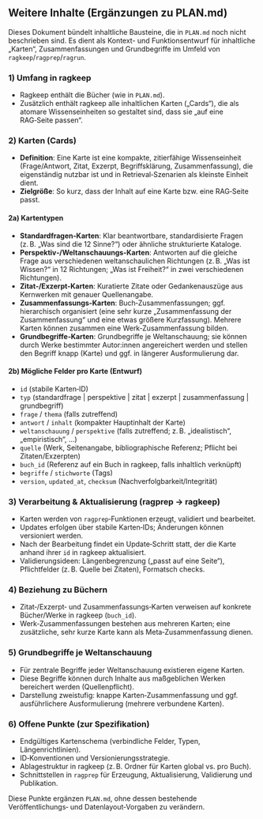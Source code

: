 ## Weitere Inhalte (Ergänzungen zu PLAN.md)

Dieses Dokument bündelt inhaltliche Bausteine, die in `PLAN.md` noch nicht beschrieben sind. Es dient als Kontext- und Funktionsentwurf für inhaltliche „Karten“, Zusammenfassungen und Grundbegriffe im Umfeld von `ragkeep`/`ragprep`/`ragrun`.

### 1) Umfang in ragkeep
- Ragkeep enthält die Bücher (wie in `PLAN.md`).
- Zusätzlich enthält ragkeep alle inhaltlichen Karten („Cards“), die als atomare Wissenseinheiten so gestaltet sind, dass sie „auf eine RAG‑Seite passen“.

### 2) Karten (Cards)
- **Definition**: Eine Karte ist eine kompakte, zitierfähige Wissenseinheit (Frage/Antwort, Zitat, Exzerpt, Begriffsklärung, Zusammenfassung), die eigenständig nutzbar ist und in Retrieval‑Szenarien als kleinste Einheit dient.
- **Zielgröße**: So kurz, dass der Inhalt auf eine Karte bzw. eine RAG‑Seite passt.

#### 2a) Kartentypen
- **Standardfragen‑Karten**: Klar beantwortbare, standardisierte Fragen (z. B. „Was sind die 12 Sinne?“) oder ähnliche strukturierte Kataloge.
- **Perspektiv‑/Weltanschauungs‑Karten**: Antworten auf die gleiche Frage aus verschiedenen weltanschaulichen Richtungen (z. B. „Was ist Wissen?“ in 12 Richtungen; „Was ist Freiheit?“ in zwei verschiedenen Richtungen).
- **Zitat‑/Exzerpt‑Karten**: Kuratierte Zitate oder Gedankenauszüge aus Kernwerken mit genauer Quellenangabe.
- **Zusammenfassungs‑Karten**: Buch‑Zusammenfassungen; ggf. hierarchisch organisiert (eine sehr kurze „Zusammenfassung der Zusammenfassung“ und eine etwas größere Kurzfassung). Mehrere Karten können zusammen eine Werk‑Zusammenfassung bilden.
- **Grundbegriffe‑Karten**: Grundbegriffe je Weltanschauung; sie können durch Werke bestimmter Autor:innen angereichert werden und stellen den Begriff knapp (Karte) und ggf. in längerer Ausformulierung dar.

#### 2b) Mögliche Felder pro Karte (Entwurf)
- `id` (stabile Karten‑ID)
- `typ` (standardfrage | perspektive | zitat | exzerpt | zusammenfassung | grundbegriff)
- `frage` / `thema` (falls zutreffend)
- `antwort` / `inhalt` (kompakter Hauptinhalt der Karte)
- `weltanschauung` / `perspektive` (falls zutreffend; z. B. „idealistisch“, „empiristisch“, …)
- `quelle` (Werk, Seitenangabe, bibliographische Referenz; Pflicht bei Zitaten/Exzerpten)
- `buch_id` (Referenz auf ein Buch in ragkeep, falls inhaltlich verknüpft)
- `begriffe` / `stichworte` (Tags)
- `version`, `updated_at`, `checksum` (Nachverfolgbarkeit/Integrität)

### 3) Verarbeitung & Aktualisierung (ragprep → ragkeep)
- Karten werden von `ragprep`‑Funktionen erzeugt, validiert und bearbeitet.
- Updates erfolgen über stabile Karten‑IDs; Änderungen können versioniert werden.
- Nach der Bearbeitung findet ein Update‑Schritt statt, der die Karte anhand ihrer `id` in ragkeep aktualisiert.
- Validierungsideen: Längenbegrenzung („passt auf eine Seite“), Pflichtfelder (z. B. Quelle bei Zitaten), Formatsch checks.

### 4) Beziehung zu Büchern
- Zitat‑/Exzerpt‑ und Zusammenfassungs‑Karten verweisen auf konkrete Bücher/Werke in ragkeep (`buch_id`).
- Werk‑Zusammenfassungen bestehen aus mehreren Karten; eine zusätzliche, sehr kurze Karte kann als Meta‑Zusammenfassung dienen.

### 5) Grundbegriffe je Weltanschauung
- Für zentrale Begriffe jeder Weltanschauung existieren eigene Karten.
- Diese Begriffe können durch Inhalte aus maßgeblichen Werken bereichert werden (Quellenpflicht).
- Darstellung zweistufig: knappe Karten‑Zusammenfassung und ggf. ausführlichere Ausformulierung (mehrere verbundene Karten).

### 6) Offene Punkte (zur Spezifikation)
- Endgültiges Kartenschema (verbindliche Felder, Typen, Längenrichtlinien).
- ID‑Konventionen und Versionierungsstrategie.
- Ablagestruktur in ragkeep (z. B. Ordner für Karten global vs. pro Buch).
- Schnittstellen in `ragprep` für Erzeugung, Aktualisierung, Validierung und Publikation.

Diese Punkte ergänzen `PLAN.md`, ohne dessen bestehende Veröffentlichungs‑ und Datenlayout‑Vorgaben zu verändern.


